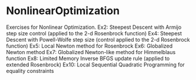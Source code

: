 # NonlinearOptimization
Exercises for Nonlinear Optimization. 
Ex2: Steepest Descent with Armijo step size control (applied to the 2-d Rosenbrock function)
Ex4: Steepest Descent with Powell-Wolfe step size (control applied to the 2-d Rosenbrock function)
Ex5: Local Newton method for Rosenbrock
Ex6: Globalized Newton method
Ex7: Globalized Newton-like method for Himmelblaus function
Ex8: Limited Memory Inverse BFGS update rule (applied to extended Rosenbrock)
Ex10: Local Sequential Quadratic Programming for equality constraints
